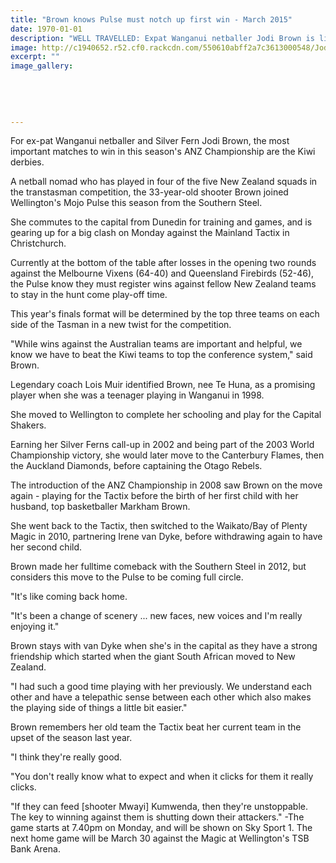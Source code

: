 ```yaml
---
title: "Brown knows Pulse must notch up first win - March 2015"
date: 1970-01-01
description: "WELL TRAVELLED: Expat Wanganui netballer Jodi Brown is living in Dunedin while playing for the Pulse, from Wanganui Chronicle article 14/3/15..."
image: http://c1940652.r52.cf0.rackcdn.com/550610abff2a7c3613000548/JodiBrown,expatWHSnetballer.jpg
excerpt: ""
image_gallery:
    
    
    
    
    
---
```


<p>For ex-pat Wanganui netballer and Silver Fern Jodi Brown, the most important matches to win in this season's ANZ Championship are the Kiwi derbies.</p>
<p>A netball nomad who has played in four of the five New Zealand squads in the transtasman competition, the 33-year-old shooter Brown joined Wellington's Mojo Pulse this season from the Southern Steel.</p>
<p>She commutes to the capital from Dunedin for training and games, and is gearing up for a big clash on Monday against the Mainland Tactix in Christchurch.</p>
<p>Currently at the bottom of the table after losses in the opening two rounds against the Melbourne Vixens (64-40) and Queensland Firebirds (52-46), the Pulse know they must register wins against fellow New Zealand teams to stay in the hunt come play-off time.</p>
<p>This year's finals format will be determined by the top three teams on each side of the Tasman in a new twist for the competition.</p>
<p>"While wins against the Australian teams are important and helpful, we know we have to beat the Kiwi teams to top the conference system," said Brown.</p>
<p>Legendary coach Lois Muir identified Brown, nee Te Huna, as a promising player when she was a teenager playing in Wanganui in 1998.</p>
<p>She moved to Wellington to complete her schooling and play for the Capital Shakers.</p>
<p>Earning her Silver Ferns call-up in 2002 and being part of the 2003 World Championship victory, she would later move to the Canterbury Flames, then the Auckland Diamonds, before captaining the Otago Rebels.</p>
<p>The introduction of the ANZ Championship in 2008 saw Brown on the move again - playing for the Tactix before the birth of her first child with her husband, top basketballer Markham Brown.</p>
<p>She went back to the Tactix, then switched to the Waikato/Bay of Plenty Magic in 2010, partnering Irene van Dyke, before withdrawing again to have her second child.</p>
<p>Brown made her fulltime comeback with the Southern Steel in 2012, but considers this move to the Pulse to be coming full circle.</p>
<p>"It's like coming back home.</p>
<p>"It's been a change of scenery ... new faces, new voices and I'm really enjoying it."</p>
<p>Brown stays with van Dyke when she's in the capital as they have a strong friendship which started when the giant South African moved to New Zealand.</p>
<p>"I had such a good time playing with her previously. We understand each other and have a telepathic sense between each other which also makes the playing side of things a little bit easier."</p>
<p>Brown remembers her old team the Tactix beat her current team in the upset of the season last year.</p>
<p>"I think they're really good.</p>
<p>"You don't really know what to expect and when it clicks for them it really clicks.</p>
<p>"If they can feed [shooter Mwayi] Kumwenda, then they're unstoppable. The key to winning against them is shutting down their attackers." -The game starts at 7.40pm on Monday, and will be shown on Sky Sport 1. The next home game will be March 30 against the Magic at Wellington's TSB Bank Arena.</p>

